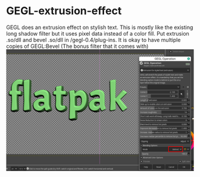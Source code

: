 # GEGL-extrusion-effect
GEGL does an extrusion effect on stylish text. This is mostly like the existing long shadow filter but it uses pixel data instead of a color fill.
Put extrusion .so/dll and bevel .so/dll in /gegl-0.4/plug-ins. It is okay to have multiple copies of GEGL:Bevel (The bonus filter that it comes with)
![image preview](extrusion_best.png )
